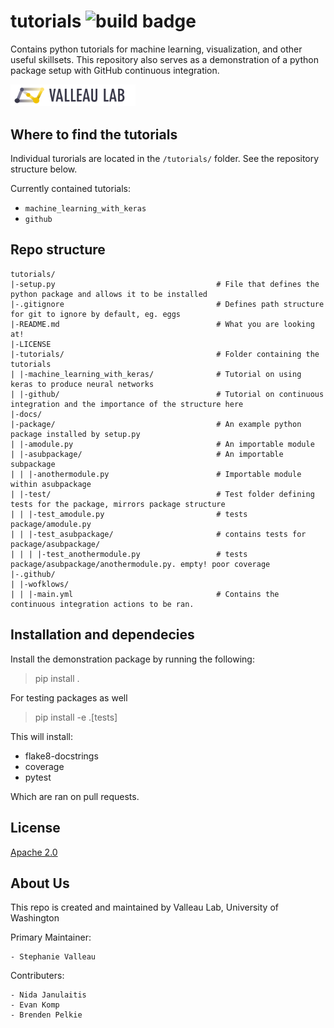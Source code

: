 # tutorials ![build badge](https://github.com/valleau-lab/tutorials/actions/workflows/main.yml/badge.svg?branch=main)
Contains python tutorials for machine learning, visualization, and other useful skillsets. This repository also serves as a demonstration of a python package setup with GitHub continuous integration.

<img src="/docs/long_logo_2.png" alt="logo" width="200"/>

## Where to find the tutorials

Individual turorials are located in the `/tutorials/` folder. See the repository structure below.

Currently contained tutorials:
- `machine_learning_with_keras`
- `github`

## Repo structure
```
tutorials/
|-setup.py                                    # File that defines the python package and allows it to be installed
|-.gitignore                                  # Defines path structure for git to ignore by default, eg. eggs
|-README.md                                   # What you are looking at!
|-LICENSE
|-tutorials/                                  # Folder containing the tutorials
| |-machine_learning_with_keras/              # Tutorial on using keras to produce neural networks
| |-github/                                   # Tutorial on continuous integration and the importance of the structure here
|-docs/
|-package/                                    # An example python package installed by setup.py
| |-amodule.py                                # An importable module
| |-asubpackage/                              # An importable subpackage
| | |-anothermodule.py                        # Importable module within asubpackage
| |-test/                                     # Test folder defining tests for the package, mirrors package structure
| | |-test_amodule.py                         # tests package/amodule.py
| | |-test_asubpackage/                       # contains tests for package/asubpackage/
| | | |-test_anothermodule.py                 # tests package/asubpackage/anothermodule.py. empty! poor coverage
|-.github/
| |-wofklows/
| | |-main.yml                                # Contains the continuous integration actions to be ran.
```

## Installation and dependecies

Install the demonstration package by running the following:
> pip install .

For testing packages as well
> pip install -e .[tests]

This will install:
- flake8-docstrings
- coverage
- pytest

Which are ran on pull requests.

## License
[Apache 2.0](LICENSE)

## About Us
This repo is created and maintained by Valleau Lab, University of Washington

Primary Maintainer:

    - Stephanie Valleau
    
Contributers:

    - Nida Janulaitis
    - Evan Komp
    - Brenden Pelkie
